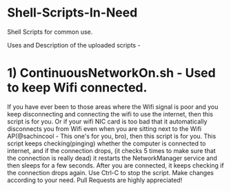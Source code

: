 # Shell-Scripts-In-Need
Shell Scripts for common use.

Uses and Description of the uploaded scripts - 

# 1) ContinuousNetworkOn.sh - Used to keep Wifi connected.
If you have ever been to those areas where the Wifi signal is poor and you keep disconnecting and connecting the wifi to use the internet, then this script is for you. Or if your wifi NIC card is too bad that it automatically disconnects you from Wifi even when you are sitting next to the Wifi AP(@sachincool - This one's for you, bro), then this script is for you. This script keeps checking(pinging) whether the computer is connected to internet, and if the connection drops, (it checks 5 times to make sure that the connection is really dead) it restarts the NetworkManager service and then sleeps for a few seconds. After you are connected, it keeps checking if the connection drops again. Use Ctrl-C to stop the script. Make changes according to your need. Pull Requests are highly appreciated!
